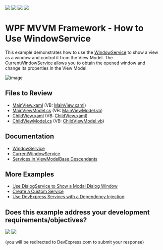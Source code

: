 <!-- default badges list -->
![](https://img.shields.io/endpoint?url=https://codecentral.devexpress.com/api/v1/VersionRange/190417740/18.2.3%2B)
[![](https://img.shields.io/badge/Open_in_DevExpress_Support_Center-FF7200?style=flat-square&logo=DevExpress&logoColor=white)](https://supportcenter.devexpress.com/ticket/details/T828684)
[![](https://img.shields.io/badge/📖_How_to_use_DevExpress_Examples-e9f6fc?style=flat-square)](https://docs.devexpress.com/GeneralInformation/403183)
[![](https://img.shields.io/badge/💬_Leave_Feedback-feecdd?style=flat-square)](#does-this-example-address-your-development-requirementsobjectives)
<!-- default badges end -->

# WPF MVVM Framework - How to Use WindowService

This example demonstrates how to use the [WindowService](https://docs.devexpress.com/WPF/401015/mvvm-framework/services/predefined-set/windowservice) to show a view as a window and control it from the View Model. The [CurrentWindowService](https://docs.devexpress.com/WPF/401017/mvvm-framework/services/predefined-set/currentwindowservice) allows you to obtain the opened window and change its properties in the View Model.

![image](https://user-images.githubusercontent.com/65009440/227528437-d2aeec9c-3db3-4e64-b1ba-83dbe57f978b.png)

## Files to Review

* [MainView.xaml](./CS/DXSample/Views/MainView.xaml) (VB: [MainView.xaml](./VB/DXSample/Views/MainView.xaml))
* [MainViewModel.cs](./CS/DXSample/ViewModels/MainViewModel.cs) (VB: [MainViewModel.vb](./VB/DXSample/ViewModels/MainViewModel.vb))
* [ChildView.xaml](./CS/DXSample/Views/ChildView.xaml) (VB: [ChildView.xaml](./VB/DXSample/Views/ChildView.xaml))
* [ChildViewModel.cs](./CS/DXSample/ViewModels/ChildViewModel.cs) (VB: [ChildViewModel.vb](./VB/DXSample/ViewModels/ChildViewModel.vb))

## Documentation

* [WindowService](https://docs.devexpress.com/WPF/401015/mvvm-framework/services/predefined-set/windowservice)
* [CurrentWindowService](https://docs.devexpress.com/WPF/401017/mvvm-framework/services/predefined-set/currentwindowservice)
* [Services in ViewModelBase Descendants](https://docs.devexpress.com/WPF/17446/mvvm-framework/services/services-in-viewmodelbase-descendants)

## More Examples

* [Use DialogService to Show a Modal Dialog Window](https://github.com/DevExpress-Examples/wpf-mvvm-framework-ui-services-dialogservice)
* [Create a Custom Service](https://github.com/DevExpress-Examples/wpf-mvvm-framework-create-a-custom-service)
* [Use DevExpress Services with a Dependency Injection](https://github.com/DevExpress-Examples/wpf-mvvm-framework-use-services-with-dependency-injection)
<!-- feedback -->
## Does this example address your development requirements/objectives?

[<img src="https://www.devexpress.com/support/examples/i/yes-button.svg"/>](https://www.devexpress.com/support/examples/survey.xml?utm_source=github&utm_campaign=wpf-mvvm-framework-windowservice&~~~was_helpful=yes) [<img src="https://www.devexpress.com/support/examples/i/no-button.svg"/>](https://www.devexpress.com/support/examples/survey.xml?utm_source=github&utm_campaign=wpf-mvvm-framework-windowservice&~~~was_helpful=no)

(you will be redirected to DevExpress.com to submit your response)
<!-- feedback end -->
